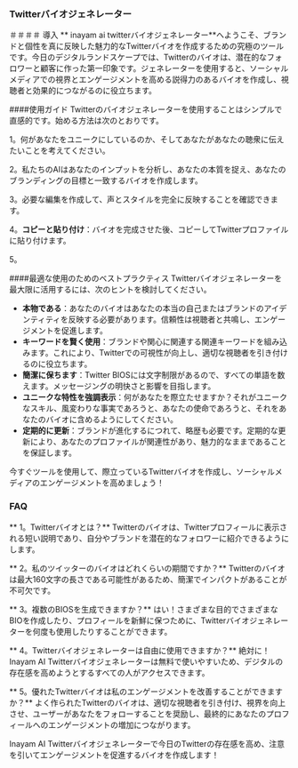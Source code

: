 ### Twitterバイオジェネレーター

＃＃＃＃ 導入
** inayam ai twitterバイオジェネレーター**へようこそ、ブランドと個性を真に反映した魅力的なTwitterバイオを作成するための究極のツールです。今日のデジタルランドスケープでは、Twitterのバイオは、潜在的なフォロワーと顧客に作った第一印象です。ジェネレーターを使用すると、ソーシャルメディアでの視界とエンゲージメントを高める説得力のあるバイオを作成し、視聴者と効果的につながるのに役立ちます。

####使用ガイド
Twitterのバイオジェネレーターを使用することはシンプルで直感的です。始める方法は次のとおりです。

1。何があなたをユニークにしているのか、そしてあなたがあなたの聴衆に伝えたいことを考えてください。

2。私たちのAIはあなたのインプットを分析し、あなたの本質を捉え、あなたのブランディングの目標と一致するバイオを作成します。

3。必要な編集を作成して、声とスタイルを完全に反映することを確認できます。

4。**コピーと貼り付け**：バイオを完成させた後、コピーしてTwitterプロファイルに貼り付けます。

5。

####最適な使用のためのベストプラクティス
Twitterバイオジェネレーターを最大限に活用するには、次のヒントを検討してください。

-  **本物である**：あなたのバイオはあなたの本当の自己またはブランドのアイデンティティを反映する必要があります。信頼性は視聴者と共鳴し、エンゲージメントを促進します。
-  **キーワードを賢く使用**：ブランドや関心に関連する関連キーワードを組み込みます。これにより、Twitterでの可視性が向上し、適切な視聴者を引き付けるのに役立ちます。
-  **簡潔に保ちます**：Twitter BIOSには文字制限があるので、すべての単語を数えます。メッセージングの明快さと影響を目指します。
-  **ユニークな特性を強調表示**：何があなたを際立たせますか？それがユニークなスキル、風変わりな事実であろうと、あなたの使命であろうと、それをあなたのバイオに含めるようにしてください。
-  **定期的に更新**：ブランドが進化するにつれて、略歴も必要です。定期的な更新により、あなたのプロファイルが関連性があり、魅力的なままであることを保証します。

今すぐツールを使用して、際立っているTwitterバイオを作成し、ソーシャルメディアのエンゲージメントを高めましょう！

### FAQ

** 1。Twitterバイオとは？**
Twitterのバイオは、Twitterプロフィールに表示される短い説明であり、自分やブランドを潜在的なフォロワーに紹介できるようにします。

** 2。私のツイッターのバイオはどれくらいの期間ですか？**
Twitterのバイオは最大160文字の長さである可能性があるため、簡潔でインパクトがあることが不可欠です。

** 3。複数のBIOSを生成できますか？**
はい！さまざまな目的でさまざまなBIOを作成したり、プロフィールを新鮮に保つために、Twitterバイオジェネレーターを何度も使用したりすることができます。

** 4。Twitterバイオジェネレーターは自由に使用できますか？**
絶対に！Inayam AI Twitterバイオジェネレーターは無料で使いやすいため、デジタルの存在感を高めようとするすべての人がアクセスできます。

** 5。優れたTwitterバイオは私のエンゲージメントを改善することができますか？**
よく作られたTwitterのバイオは、適切な視聴者を引き付け、視界を向上させ、ユーザーがあなたをフォローすることを奨励し、最終的にあなたのプロフィールへのエンゲージメントの増加につながります。

Inayam AI Twitterバイオジェネレーターで今日のTwitterの存在感を高め、注意を引いてエンゲージメントを促進するバイオを作成します！